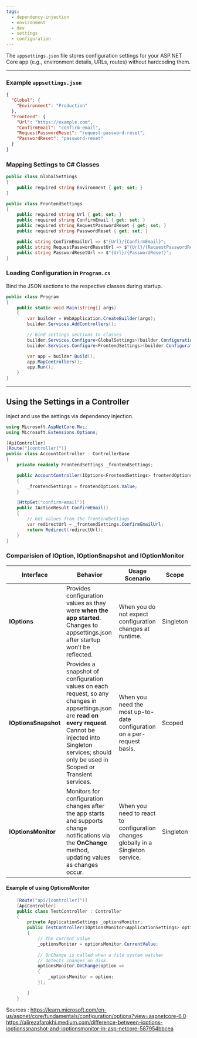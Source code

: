```yaml
---
tags:
  - dependency-injection
  - environment
  - dev
  - settings
  - configuration
---
```

The `appsettings.json` file stores configuration settings for your ASP.NET Core app (e.g., environment details, URLs, routes) without hardcoding them.

---
### Example `appsettings.json`

```json
{  
  "Global": {  
    "Environment": "Production"  
  },  
  "Frontend": {  
    "Url": "https://example.com",  
    "ConfirmEmail": "confirm-email",  
    "RequestPasswordReset": "request-password-reset",  
    "PasswordReset": "password-reset"  
  }
}
```
### Mapping Settings to C# Classes

```csharp
public class GlobalSettings
{
    public required string Environment { get; set; }
}
```

```csharp
public class FrontendSettings  
{  
    public required string Url { get; set; }  
    public required string ConfirmEmail { get; set; }  
    public required string RequestPasswordReset { get; set; }  
    public required string PasswordReset { get; set; }  

    public string ConfirmEmailUrl => $"{Url}/{ConfirmEmail}";  
    public string RequestPasswordResetUrl => $"{Url}/{RequestPasswordReset}";  
    public string PasswordResetUrl => $"{Url}/{PasswordReset}";  
}
```

### Loading Configuration in `Program.cs`

Bind the JSON sections to the respective classes during startup.

```csharp
public class Program  
{  
    public static void Main(string[] args)  
    {        
        var builder = WebApplication.CreateBuilder(args);  
        builder.Services.AddControllers();  

        // Bind settings sections to classes
        builder.Services.Configure<GlobalSettings>(builder.Configuration.GetSection("Global"));  
        builder.Services.Configure<FrontendSettings>(builder.Configuration.GetSection("Frontend"));  

        var app = builder.Build();  
        app.MapControllers();
        app.Run();  
    }  
}
```

---

## Using the Settings in a Controller

Inject and use the settings via dependency injection.

```csharp
using Microsoft.AspNetCore.Mvc;
using Microsoft.Extensions.Options;

[ApiController]
[Route("[controller]")]
public class AccountController : ControllerBase
{
    private readonly FrontendSettings _frontendSettings;

    public AccountController(IOptions<FrontendSettings> frontendOptions)
    {
        _frontendSettings = frontendOptions.Value;
    }

    [HttpGet("confirm-email")]
    public IActionResult ConfirmEmail()
    {
		// Get values from the frontendSettings
        var redirectUrl = _frontendSettings.ConfirmEmailUrl;
        return Redirect(redirectUrl);
    }
}
```


### Comparision of IOption, IOptionSnapshot and IOptionMonitor

| Interface            | Behavior                                                                                                                                                                                                                        | Usage Scenario                                                                   | Scope     |
| -------------------- | ------------------------------------------------------------------------------------------------------------------------------------------------------------------------------------------------------------------------------- | -------------------------------------------------------------------------------- | --------- |
| **IOptions**         | Provides configuration values as they were **when the app started**. Changes to appsettings.json after startup won’t be reflected.                                                                                              | When you do not expect configuration changes at runtime.                         | Singleton |
| **IOptionsSnapshot** | Provides a snapshot of configuration values on each request, so any changes in appsettings.json are **read on every request**. Cannot be injected into Singleton services; should only be used in Scoped or Transient services. | When you need the most up-to-date configuration on a per-request basis.          | Scoped    |
| **IOptionsMonitor**  | Monitors for configuration changes after the app starts and supports change notifications via the **OnChange** method, updating values as changes occur.                                                                        | When you need to react to configuration changes globally in a Singleton service. | Singleton |
#### Example of using OptionsMonitor

```csharp
	[Route("api/[controller]")]
    [ApiController]
    public class TestController : Controller
    {
        private ApplicationSettings _optionsMonitor;
        public TestController(IOptionsMonitor<ApplicationSettings> optionsMonitor)
        {
            // The current value
            _optionsMonitor = optionsMonitor.CurrentValue; 
            
            // OnChange is called when a file system watcher 
            // detects changes on disk.
            optionsMonitor.OnChange(option =>
            {
                _optionsMonitor = option;
            });

        }
    }
```


Sources : 
https://learn.microsoft.com/en-us/aspnet/core/fundamentals/configuration/options?view=aspnetcore-6.0
https://alirezafarokhi.medium.com/difference-between-ioptions-ioptionssnapshot-and-ioptionsmonitor-in-asp-netcore-587954bbcea